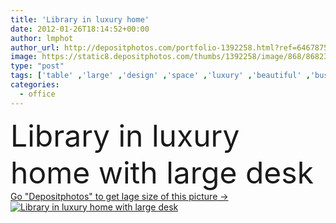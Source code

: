 ```yaml
---
title: 'Library in luxury home'
date: 2012-01-26T18:14:52+00:00
author: lmphot
author_url: http://depositphotos.com/portfolio-1392258.html?ref=64678756
image: https://static8.depositphotos.com/thumbs/1392258/image/868/8682307/api_thumb_450.jpg?forcejpeg=true
type: "post"
tags: ['table' ,'large' ,'design' ,'space' ,'luxury' ,'beautiful' ,'business' ,'Decor' ,'decorate' ,'family' ,'chair' ,'electric' ,'carpet' ,'elements' ,'architecture' ,'estate' ,'house' ,'office' ,'window' ,'lamp' ,'real' ,'relax' ,'interior' ,'dwelling' ,'home' ,'with' ,'work' ,'desk' ,'furniture' ,'room' ,'wood' ,'tools' ,'inside' ,'hardwood' ,'floor' ,'library' ,'suburban' ,'in' ,'Rug' ,'living' ,'executive' ,'lighting' ,'residence' ,'residential' ,'books' ,'At' ,'workspace' ,'homes' ,'couch' ,'suburbs' ]
categories: 
  - office
---
```

<div aling="center">
            <font size="60"> Library in luxury home with large desk</font>   
</div>
<div>
    <a href='https://depositphotos.com/8682307/stock-photo-library-in-luxury-home.html?ref=64678756' target=_blank > Go "Depositphotos" to get lage size of this picture ->
        <img href='https://depositphotos.com/8682307/stock-photo-library-in-luxury-home.html?ref=64678756' src='https://static8.depositphotos.com/1392258/868/i/950/depositphotos_8682307-stock-photo-library-in-luxury-home.jpg?forcejpeg=true' alt='Library in luxury home with large desk' >
    </a>
</div>
